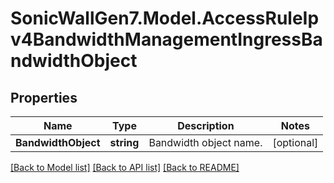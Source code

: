 # SonicWallGen7.Model.AccessRuleIpv4BandwidthManagementIngressBandwidthObject

## Properties

Name | Type | Description | Notes
------------ | ------------- | ------------- | -------------
**BandwidthObject** | **string** | Bandwidth object name. | [optional] 

[[Back to Model list]](../README.md#documentation-for-models) [[Back to API list]](../README.md#documentation-for-api-endpoints) [[Back to README]](../README.md)

